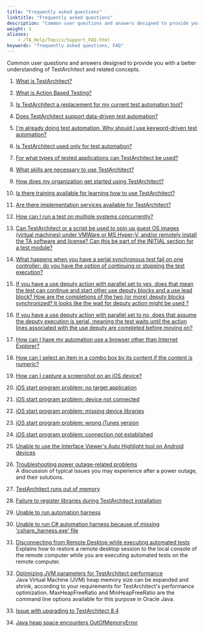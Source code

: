 ```yaml
--- 
title: "Frequently asked questions"
linktitle: "Frequently asked questions"
description: "Common user questions and answers designed to provide you with a better understanding of TestArchitect and related concepts."
weight: 1
aliases: 
    - /TA_Help/Topics/Support_FAQ.html
keywords: "frequently asked questions, FAQ"
---
```


Common user questions and answers designed to provide you with a better understanding of TestArchitect and related concepts.

1.  [What is TestArchitect?](/TA_FAQ/Topics/faq.what_is_ta.html)  

2.  [What is Action Based Testing?](/TA_FAQ/Topics/faq.what_is_abt.html)  

3.  [Is TestArchitect a replacement for my current test automation tool?](/TA_FAQ/Topics/faq.is_ta_a_replacement.html)  

4.  [Does TestArchitect support data-driven test automation?](/TA_FAQ/Topics/faq.does_ta_support_data-driven.html)  

5.  [I'm already doing test automation. Why should I use keyword-driven test automation?](/TA_FAQ/Topics/faq.why_use_keyword-driven_testing.html)  

6.  [Is TestArchitect used only for test automation?](/TA_FAQ/Topics/faq.is_ta_only_for_test_automation.html)  

7.  [For what types of tested applications can TestArchitect be used?](/TA_FAQ/Topics/faq.what_types_of_tested_apps.html)  

8.  [What skills are necessary to use TestArchitect?](/TA_FAQ/Topics/faq.what_skills_necessary_for_ta.html)  

9.  [How does my organization get started using TestArchitect?](/TA_FAQ/Topics/faq.how_does_my_org_get_started.html)  

10. [Is there training available for learning how to use TestArchitect?](/TA_FAQ/Topics/faq.is_ta_training_available.html)  

11. [Are there implementation services available for TestArchitect?](/TA_FAQ/Topics/faq.are_ta_implementation_services_available.html)  

12. [How can I run a test on multiple systems concurrently?](/TA_FAQ/Topics/faq.howto.run_test_on_multiple_targets.html)  

13. [Can TestArchitect or a script be used to spin up guest OS images \(virtual machines\) under VMWare or MS Hyper-V, and/or remotely install the TA software and license? Can this be part of the INITIAL section for a test module?](/TA_FAQ/Topics/faq.can_ta_spin_up_virtual_machines.html)  

14. [What happens when you have a serial synchronous test fail on one controller: do you have the option of continuing or stopping the test execution?](/TA_FAQ/Topics/faq.single_controller_failure_in_serial_sync_xqt.html)  

15. [If you have a use deputy action with parallel set to yes, does that mean the test can continue and start other use deputy blocks and a use lead block? How are the completions of the two \(or more\) deputy blocks synchronized? It looks like the wait for deputy action might be used ?](/TA_FAQ/Topics/faq.does_parallel_use_deputy_allow_for_multiple_deputies.html)  

16. [If you have a use deputy action with parallel set to no, does that assume the deputy execution is serial, meaning the test waits until the action lines associated with the use deputy are completed before moving on?](/TA_FAQ/Topics/faq.how_does_non-parallel_use_deputy_work.html)  

17. [How can I have my automation use a browser other than Internet Explorer?](/TA_FAQ/Topics/faq.howto.specify_browser_for_automation.html)  

18. [How can I select an item in a combo box by its content if the content is numeric?](/TA_FAQ/Topics/faq.select_combo_box_with_numeric_value.html)  

19. [How can I capture a screenshot on an iOS device?](/TA_FAQ/Topics/faq.howto.capture_ios_screenshot.html)  

20. [iOS start program problem: no target application](/TA_FAQ/Topics/faq.tshoot.ios.start_program.aut_not_found.html)  

21. [iOS start program problem: device not connected](/TA_FAQ/Topics/faq.tshoot.ios.start_program.device_not_connected.html)  

22. [iOS start program problem: missing device libraries](/TA_FAQ/Topics/faq.tshoot.ios.start_program.missing_libraries.html)  

23. [iOS start program problem: wrong iTunes version](/TA_FAQ/Topics/faq.tshoot.ios.start_program.itunes_incompatible.html)  

24. [iOS start program problem: connection not established](/TA_FAQ/Topics/faq.tshoot.ios.start_program.connection_not_established.html)  

25. [Unable to use the Interface Viewer's Auto Highlight tool on Android devices](/TA_FAQ/Topics/faq.tshoot.Android_viewer_not_working.html)  

26. [Troubleshooting power outage-related problems](/TA_Administration/Topics/adm_troubleshooting_power_blackout.html)  
A discussion of typical issues you may experience after a power outage, and their solutions.
27. [TestArchitect runs out of memory](/TA_FAQ/Topics/faq.tshoot.TA_out_of_memory.html)  

28. [Failure to register libraries during TestArchitect installation](/TA_FAQ/Topics/faq.tshoot.installing_TA_issue.html)  

29. [Unable to run automation harness](/TA_FAQ/Topics/faq.tshoot.running_harness_issue.html)  

30. [Unable to run C\# automation harness because of missing 'csharp\_harness.exe' file](/TA_FAQ/Topics/faq.tshoot.finding.csharp.harness.file.html)  

31. [Disconnecting from Remote Desktop while executing automated tests](/TA_FAQ/Topics/faq.tshoot.running.via.rdp.keeping_computer_unlocked.html)  
Explains how to restore a remote desktop session to the local console of the remote computer while you are executing automated tests on the remote computer.
32. [Optimizing JVM parameters for TestArchitect performance](/TA_FAQ/Topics/faq.optimizing_TA_performance.html)  
Java Virtual Machine \(JVM\) heap memory size can be expanded and shrink, according to your requirements for TestArchitect's performance optimization. MaxHeapFreeRatio and MinHeapFreeRatio are the command line options available for this purpose in Oracle Java.
33. [Issue with upgrading to TestArchitect 8.4](/TA_FAQ/Topics/faq.ta8.4_upgrade_issue.html)  

34. [Java heap space encounters OutOfMemoryError](/TA_FAQ/Topics/faq.java_heap_space_outofmemory.html)  




